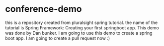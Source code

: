 # conference-demo
this is a repository created from pluralsight spring tutorial. the name of the tutorial is Spring Framework: Creating your first springboot app.
This demo was done by Dan bunker.
I am going to use this demo to create a spring boot app.
I am going to create a pull request now :)
